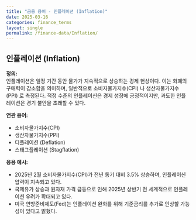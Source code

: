 ```yaml
---
title: "금융 용어 - 인플레이션 (Inflation)"
date: 2025-03-16
categories: finance_terms
layout: single
permalink: /finance-data/Inflation/
---
```


## 인플레이션 (Inflation)

**정의:**  
인플레이션은 일정 기간 동안 물가가 지속적으로 상승하는 경제 현상이다.
이는 화폐의 구매력이 감소함을 의미하며, 일반적으로 소비자물가지수(CPI) 나 생산자물가지수(PPI) 로 측정된다.
적정 수준의 인플레이션은 경제 성장에 긍정적이지만, 과도한 인플레이션은 경기 불안을 초래할 수 있다.

**연관 용어:**  
- 소비자물가지수(CPI)
- 생산자물가지수(PPI)
- 디플레이션 (Deflation)
- 스태그플레이션 (Stagflation)


**응용 예시:**  
- 2025년 2월 소비자물가지수(CPI)가 전년 동기 대비 3.5% 상승하며, 인플레이션 압력이 지속되고 있다.
- 국제유가 상승과 원자재 가격 급등으로 인해 2025년 상반기 전 세계적으로 인플레이션 우려가 확대되고 있다.
- 미국 연방준비제도(Fed)는 인플레이션 완화를 위해 기준금리를 추가로 인상할 가능성이 있다고 밝혔다.
